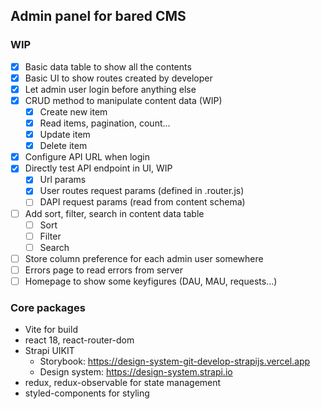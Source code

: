 ## Admin panel for bared CMS

### WIP

* [x] Basic data table to show all the contents
* [x] Basic UI to show routes created by developer
* [x] Let admin user login before anything else
* [x] CRUD method to manipulate content data (WIP)
  * [x] Create new item
  * [x] Read items, pagination, count...
  * [x] Update item
  * [x] Delete item
* [x] Configure API URL when login
* [x] Directly test API endpoint in UI, WIP
  * [x] Url params
  * [x] User routes request params (defined in .router.js)
  * [ ] DAPI request params (read from content schema)
* [ ] Add sort, filter, search in content data table
  * [ ] Sort
  * [ ] Filter
  * [ ] Search
* [ ] Store column preference for each admin user somewhere
* [ ] Errors page to read errors from server
* [ ] Homepage to show some keyfigures (DAU, MAU, requests...)

### Core packages

* Vite for build
* react 18, react-router-dom
* Strapi UIKIT
  * Storybook: https://design-system-git-develop-strapijs.vercel.app
  * Design system: https://design-system.strapi.io
* redux, redux-observable for state management
* styled-components for styling